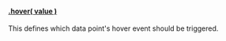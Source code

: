 #### <a name="value" href="#value">.hover( value )</a>

This defines which data point's hover event should be triggered.

